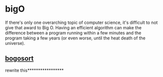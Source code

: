 # bigO
If there's only one overarching topic of computer science, it's difficult to not give that award to Big O. Having an efficient algorithm can make the difference between a
program running within a few minutes and the program taking a few years (or even worse, until the heat death of the universe).

## [bogosort](https://github.com/kevinfengcs88/bigO/blob/main/Bogosort.java)
rewrite this*****************
